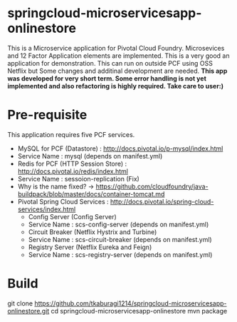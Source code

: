 # springcloud-microservicesapp-onlinestore

This is a Microservice application for Pivotal Cloud Foundry. Microsevices and 12 Factor Application elements are implemented. This is a very good an application for demonstration. This can run on outside PCF using OSS Netflix but Some changes and additinal development are needed. **This app was developed for very short term. Some error handling is not yet implemented and also refactoring is highly required. Take care to user:)**

# Pre-requisite
This application requires five PCF services.
* MySQL for PCF (Datastore) : http://docs.pivotal.io/p-mysql/index.html
 * Service Name : mysql (depends on manifest.yml) 
* Redis for PCF (HTTP Session Store) : http://docs.pivotal.io/redis/index.html
 * Service Name : sessoion-replication (Fix)
  * Why is the name fixed? -> https://github.com/cloudfoundry/java-buildpack/blob/master/docs/container-tomcat.md 
* Pivotal Spring Cloud Services : http://docs.pivotal.io/spring-cloud-services/index.html
  * Config Server (Config Server)
   * Service Name : scs-config-server (depends on manifest.yml) 
  * Circuit Breaker (Netflix Hystrix and Turbine)
   * Service Name : scs-circuit-breaker (depends on manifest.yml) 
  * Registry Server (Netflix Eureka and Feign)
   * Service Name : scs-registry-server (depends on manifest.yml) 

# Build
 git clone https://github.com/tkaburagi1214/springcloud-microservicesapp-onlinestore.git
 cd springcloud-microservicesapp-onlinestore
 mvn package

# 
